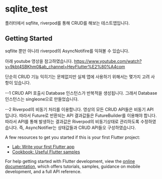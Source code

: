 # sqlite_test

플러터에서 sqflite, riverpod를 통해 CRUD를 해보는 테스트앱입니다.

## Getting Started
sqflite 뿐만 아니라 riverpod의 AsyncNotifire를 익혀볼 수 있습니다.

아래 youtube 영상을 참고하였습니다.
 https://www.youtube.com/watch?v=9kbt4SBKhm0&ab_channel=HeyFlutter%E2%80%A4com
 
단순히 CRUD 기능 익히기는 문제없지만 실제 앱에 사용하기 위해서는 몇가지 고려 사항이 있습니다.

--1 CRUD API 호출시 Database 인스턴스가 반복적을 생성됩니다.
  그래서 Database 인스턴스는 singleone으로 만들었습니다.

--2 Riverpod의 비동기 처리를 이용합니다.
  영상의 모든 CRUD API들은 비동기 API입니다. 따라서 Future로 반환되는 API 결과값들은 FutureBuilder를 이용해야 합니다.
  따라서 API를 통해 발생하는 결과값은 Riverpod의 비동기상태로 관리하도록 수정하였습니다.
  즉, AsyncNotifier는 상태값들과 CRUD API들오 구성하였습니다.


A few resources to get you started if this is your first Flutter project:

- [Lab: Write your first Flutter app](https://docs.flutter.dev/get-started/codelab)
- [Cookbook: Useful Flutter samples](https://docs.flutter.dev/cookbook)

For help getting started with Flutter development, view the
[online documentation](https://docs.flutter.dev/), which offers tutorials,
samples, guidance on mobile development, and a full API reference.
